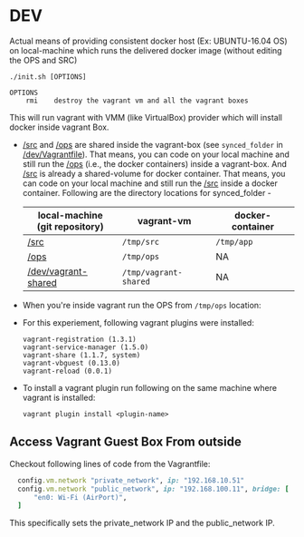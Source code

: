 # DEV

Actual means of providing consistent docker host (Ex: UBUNTU-16.04 OS) on local-machine which runs the delivered docker image (without editing the OPS and SRC)

```
./init.sh [OPTIONS]

OPTIONS
    rmi    destroy the vagrant vm and all the vagrant boxes
```

This will run vagrant with VMM (like VirtualBox) provider which will install docker inside vagrant Box.

  - [/src](/src) and [/ops](/ops) are shared inside the vagrant-box (see `synced_folder` in [/dev/Vagrantfile](/dev/Vagrantfile)). That means, you can code on your local machine and still run the [/ops](/ops) (i.e., the docker containers) inside a vagrant-box. And [/src](/src) is already a shared-volume for docker container. That means, you can code on your local machine and still run the [/src](/src) inside a docker container. Following are the directory locations for synced_folder -

    | local-machine <br> (git repository) | vagrant-vm | docker-container |
    |-------------------------------------|------------|------------------|
    | [/src](/src) |  `/tmp/src` | `/tmp/app` |
    | [/ops](/ops) | `/tmp/ops` | NA |
    | [/dev/vagrant-shared](/dev/vagrant-shared) | `/tmp/vagrant-shared` | NA |

  - When you're inside vagrant run the OPS from `/tmp/ops` location:

  - For this experiement, following vagrant plugins were installed:
    ```
    vagrant-registration (1.3.1)
    vagrant-service-manager (1.5.0)
    vagrant-share (1.1.7, system)
    vagrant-vbguest (0.13.0)
    vagrant-reload (0.0.1)
    ```
  - To install a vagrant plugin run following on the same machine where vagrant is installed:
    ```
    vagrant plugin install <plugin-name>
    ```

## Access Vagrant Guest Box From outside

Checkout following lines of code from the Vagrantfile:
```ruby
  config.vm.network "private_network", ip: "192.168.10.51"
  config.vm.network "public_network", ip: "192.168.100.11", bridge: [
      "en0: Wi-Fi (AirPort)",
  ]
```
This specifically sets the private_network IP and the public_network IP.
